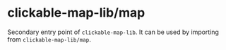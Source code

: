 # clickable-map-lib/map

Secondary entry point of `clickable-map-lib`. It can be used by importing from `clickable-map-lib/map`.

